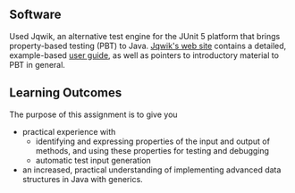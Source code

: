 ## Software
Used Jqwik, an alternative test engine for the JUnit 5 platform that
brings property-based testing (PBT) to Java.
[Jqwik's web site](https://jqwik.net/) contains a detailed, example-based
[user guide](https://jqwik.net/docs/current/user-guide.html), as well as
pointers to introductory material to PBT in general.


## Learning Outcomes
The purpose of this assignment is to give you
- practical experience with
    - identifying and expressing properties of the input and output of methods, and using these properties for testing and debugging
    - automatic test input generation
- an increased, practical understanding of implementing advanced data structures in Java with generics.
